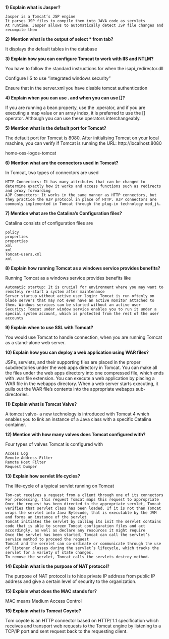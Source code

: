 <b>1) Explain what is Jasper?</b>

    Jasper is a Tomcat’s JSP engine
    It parses JSP files to compile them into JAVA code as servlets
    At runtime, Jasper allows to automatically detect JSP file changes and recompile them

<b>2) Mention what is the output of select * from tab?</b>

It displays the default tables in the database

<b>3) Explain how you can configure Tomcat to work with IIS and NTLM?</b>

You have to follow the standard instructions for when the isapi_redirector.dll

Configure IIS to use “integrated windows security”

Ensure that in the server.xml you have disable tomcat authentication

<Connector port = “8009” enableLooksup = “false” redirect port = “8443” protocol = “AJP/1.3” tomcatAuthentication = “false” />

<b>4) Explain when you can use . and when you can use []?</b>

If you are running a bean property, use the .operator, and if you are executing a map value or an array index, it is preferred to use the [] operator. Although you can use these operators interchangeably.

<b>5) Mention what is the default port for Tomcat?</b>

The default port for Tomcat is 8080.  After initialising Tomcat on your local machine, you can verify if Tomcat is running the URL: http://localhost:8080

home-oss-logos-tomcat

<b>6) Mention what are the connectors used in Tomcat?</b>

In Tomcat, two types of connectors are used

    HTTP Connectors: It has many attributes that can be changed to determine exactly how it works and access functions such as redirects and proxy forwarding
    AJP Connectors: It works in the same manner as HTTP connectors, but they practice the AJP protocol in place of HTTP. AJP connectors are commonly implemented in Tomcat through the plug-in technology mod_jk.

<b>7) Mention what are the Catalina’s Configuration files?</b>

Catalina consists of configuration files are

    policy
    properties
    properties
    xml
    xml
    Tomcat-users.xml
    xml

<b>8) Explain how running Tomcat as a windows service provides benefits?</b>

Running Tomcat as a windows service provides benefits like

    Automatic startup: It is crucial for environment where you may want to remotely re-start a system after maintenance
    Server startup without active user login: Tomcat is run oftenly on blade servers that may not even have an active monitor attached to them. Windows services can be started without an active user
    Security: Tomcat under window service enables you to run it under a special system account, which is protected from the rest of the user accounts

<b>9) Explain when to use SSL with Tomcat?</b>

You would use Tomcat to handle connection, when you are running Tomcat as a stand-alone web server.

<b>10) Explain how you can deploy a web application using WAR files?</b>

JSPs, servlets, and their supporting files are placed in the proper subdirectories under the web apps directory in Tomcat.  You can make all the files under the web apps directory into one compressed file, which ends with .war file extension.  You can execute a web application by placing a WAR file in the webapps directory.  When a web server starts executing, it pulls out the WAR file’s contents into the appropriate webapps sub-directories.

<b>11) Explain what is Tomcat Valve?</b>

A tomcat valve- a new technology is introduced with Tomcat 4 which enables you to link an instance of a Java class with a specific Catalina container.

<b>12) Mention with how many valves does Tomcat configured with?</b>

Four types of valves Tomcat is configured with

    Access Log
    Remote Address Filter
    Remote Host Filter
    Request Dumper

<b>13) Explain how servlet life cycles?</b>

The life-cycle of a typical servlet running on Tomcat

    Tom-cat receives a request from a client through one of its connectors
    For processing, this request Tomcat maps this request to appropriate
    Once the request has been directed to the appropriate servlet, Tomcat verifies that servlet class has been loaded. If it is not than Tomcat wraps the servlet into Java Bytecode, that is executable by the JVM and forms an instance of the servlet
    Tomcat initiates the servlet by calling its init The servlet contains code that is able to screen Tomcat configuration files and act accordingly, as well as declare any resources it might require
    Once the servlet has been started, Tomcat can call the servlet’s service method to proceed the request
    Tomcat and the servlet can co-ordinate or communicate through the use of listener classes during the servlet’s lifecycle, which tracks the servlet for a variety of state changes.
    To remove the servlet, Tomcat calls the servlets destroy method.

<b>14) Explain what is the purpose of NAT protocol?</b>

The purpose of NAT protocol is to hide private IP address from public IP address and give a certain level of security to the organization.

<b>15) Explain what does the MAC stands for?</b>

MAC means Medium Access Control

<b>16) Explain what is Tomcat Coyote?</b>

Tom coyote is an HTTP connector based on HTTP/ 1.1 specification which receives and transport web requests to the Tomcat engine by listening to a TCP/IP port and sent request back to the requesting client.
